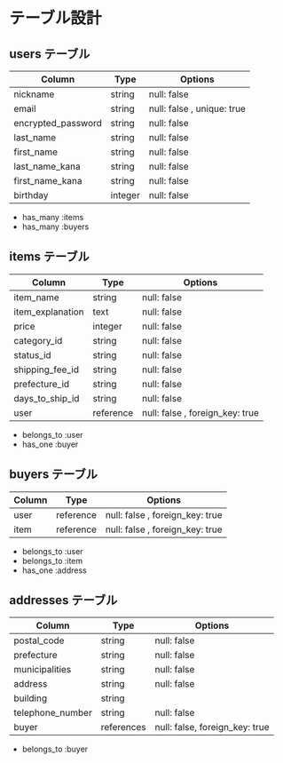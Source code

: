 # テーブル設計

## users テーブル

| Column             | Type    | Options                   |
| ------------------ | ------- | ------------------------- |
| nickname           | string  | null: false               |
| email              | string  | null: false , unique: true|
| encrypted_password | string  | null: false               |
| last_name          | string  | null: false               |
| first_name         | string  | null: false               | 
| last_name_kana     | string  | null: false               |
| first_name_kana    | string  | null: false               | 
| birthday           | integer | null: false               |

 - has_many :items
 - has_many :buyers

## items テーブル

| Column             | Type      | Options                         |
| ------------------ | --------- | ------------------------------- |
| item_name          | string    | null: false                     |
| item_explanation   | text      | null: false                     |
| price              | integer   | null: false                     |
| category_id        | string    | null: false                     |
| status_id          | string    | null: false                     |
| shipping_fee_id    | string    | null: false                     | 
| prefecture_id      | string    | null: false                     |
| days_to_ship_id    | string    | null: false                     | 
| user               | reference | null: false , foreign_key: true |

 - belongs_to :user
 - has_one :buyer

## buyers テーブル

| Column               | Type      | Options                         |
| -------------------- | --------- | ------------------------------- |
| user                 | reference | null: false , foreign_key: true |
| item                 | reference | null: false , foreign_key: true | 

 - belongs_to :user
 - belongs_to :item
 - has_one :address

## addresses テーブル

| Column           | Type       | Options                        |
| ---------------- | ---------- | ------------------------------ |
| postal_code      | string     | null: false                    |
| prefecture       | string     | null: false                    |
| municipalities   | string     | null: false                    |
| address          | string     | null: false                    |
| building         | string     |                                |
| telephone_number | string     | null: false                    |
| buyer            | references | null: false, foreign_key: true |

 - belongs_to :buyer

